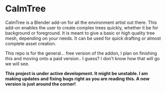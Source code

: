 # CalmTree

CalmTree is a Blender add-on for all the environment artist out there. This add-on enables the user to create complex trees quickly, whether it be for background or foreground. It is meant to give a basic or high quality tree mesh, depending on your needs. It can be used for quick drafting or almost complete asset creation.

This repo is for the general... free version of the addon, I plan on finishing this and moving onto a paid version.. I guess? I don't know how that will go we will see.

**This project is under active development. It might be unstable. I am making updates and fixing bugs right as you are reading this. A new version is just around the corner!**
